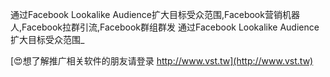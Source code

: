 通过Facebook Lookalike Audience扩大目标受众范围,Facebook营销机器人,Facebook拉群引流,Facebook群组群发
通过Facebook Lookalike Audience扩大目标受众范围_

[😍想了解推广相关软件的朋友请登录 http://www.vst.tw](http://www.vst.tw)



